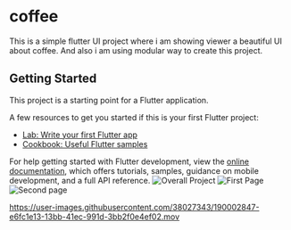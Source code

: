 # coffee

This is a simple flutter UI project where i am showing viewer a beautiful UI about coffee. And also i am using modular way to create this project.

## Getting Started

This project is a starting point for a Flutter application.

A few resources to get you started if this is your first Flutter project:

- [Lab: Write your first Flutter app](https://docs.flutter.dev/get-started/codelab)
- [Cookbook: Useful Flutter samples](https://docs.flutter.dev/cookbook)

For help getting started with Flutter development, view the
[online documentation](https://docs.flutter.dev/), which offers tutorials,
samples, guidance on mobile development, and a full API reference.
![Overall Project](https://cdn.dribbble.com/users/2947819/screenshots/15475209/media/429371ad39efd45ffeddf587b2e8c6e3.png)
![First Page](https://cdn.dribbble.com/users/2947819/screenshots/15475209/media/34307c1e73c481a55f7f57bbb76d7723.png?compress=1&resize=1000x750&vertical=top)
![Second page](https://cdn.dribbble.com/users/2947819/screenshots/15475209/media/7f4fd2cb82e86c478d5901551d5c4112.png?compress=1&resize=1000x750&vertical=top)


https://user-images.githubusercontent.com/38027343/190002847-e6fc1e13-13bb-41ec-991d-3bb2f0e4ef02.mov

